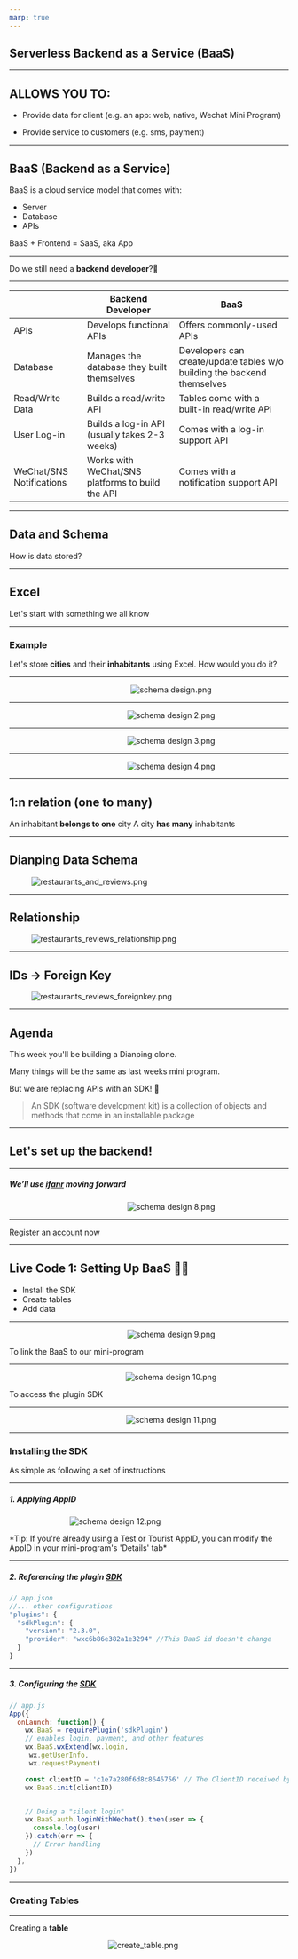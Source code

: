 ```yaml
---
marp: true
---
```


## Serverless Backend as a Service (BaaS)

---

## ALLOWS YOU TO:

- Provide data for client (e.g. an app: web, native, Wechat Mini Program)

- Provide service to customers (e.g. sms, payment)

---

## BaaS (Backend as a Service)
BaaS is a cloud service model that comes with:
- Server
- Database
- APIs

BaaS + Frontend = SaaS, aka App

---

Do we still need a **backend developer**?🤔

---

|              | Backend Developer   | BaaS  |
| -----------  | ------------------|-------|
| APIs | Develops functional APIs | Offers commonly-used APIs
| Database | Manages the database they built themselves | Developers can create/update tables w/o building the backend themselves 
| Read/Write Data | Builds a read/write API | Tables come with a built-in read/write API
| User Log-in | Builds a log-in API (usually takes 2-3 weeks) | Comes with a log-in support API
| WeChat/SNS Notifications | Works with WeChat/SNS platforms to build the API | Comes with a notification support API

---

## Data and Schema

How is data stored?

---

## Excel

Let's start with something we all know

---

### Example

Let's store **cities** and their **inhabitants** using Excel. How would you do it?

---

<figure style="width: 100%">
  <p align="center">
  <img alt="schema design.png" src="https://wagon-rc3.s3.eu-west-1.amazonaws.com/vUds1zyMNsPFkZXfAn5MNipu" />
    </p>
</figure>

---

<figure style="width: 100%">
  <p align="center">
  <img alt="schema design 2.png" src="https://wagon-rc3.s3.eu-west-1.amazonaws.com/QVPujfWu3W5WszvHGu99KCdY" />
    </p>
</figure>

---

<figure style="width: 100%">
  <p align="center">
  <img alt="schema design 3.png" src="https://wagon-rc3.s3.eu-west-1.amazonaws.com/UeMspWpbUowxhLgffSJTknLD" />
    </p>
</figure>

---

<figure style="width: 100%">
  <p align="center">
  <img alt="schema design 4.png" src="https://wagon-rc3.s3.eu-west-1.amazonaws.com/AM8LLbAeBKJMqacoEMAK8nZ7" />
    </p>
</figure>

---

## 1:n relation (one to many)

An inhabitant **belongs to one** city
A city **has many** inhabitants

---

## Dianping Data Schema
<figure style="width: 100%">
  <img alt="restaurants_and_reviews.png" src="https://wagon-rc3.s3.eu-west-1.amazonaws.com/KMQQmauLVyMkMR3JauEyiEcn" />
</figure>

---

## Relationship
<figure style="width: 100%">
  <img alt="restaurants_reviews_relationship.png" src="https://wagon-rc3.s3.eu-west-1.amazonaws.com/jQdvVrExNzzThNqWDaE2fqFZ" />
</figure>

---

## IDs → Foreign Key
<figure style="width: 100%">
  <img alt="restaurants_reviews_foreignkey.png" src="https://wagon-rc3.s3.eu-west-1.amazonaws.com/sfNAxdA2BV4XzktDgEaVUdVU" />
</figure>

--- 

## Agenda

This week you'll be building a Dianping clone.

Many things will be the same as last weeks mini program. 

But we are replacing APIs with an SDK! 🤩

> An SDK (software development kit) is a collection of objects and methods that come in an installable package

---

## Let's set up the backend!

---

##### We’ll use [**ifanr**](https://cloud.minapp.com) moving forward
<figure style="width: 100%">
  <p align="center">
  <img alt="schema design 8.png" src="https://wagon-rc3.s3.eu-west-1.amazonaws.com/26ENN18H4ZBREJpQfta6a8ty" />
    </p>
</figure>

---

Register an [account](https://cloud.minapp.com) now

---

## Live Code 1: Setting Up BaaS 👩‍💻
- Install the SDK
- Create tables
- Add data

---

<figure style="width: 100%">
  <p align="center">
  <img alt="schema design 9.png" src="https://wagon-rc3.s3.eu-west-1.amazonaws.com/K91SM1s46vdHYR7mFGBnJR75" />
    </p>
</figure>

To link the BaaS to our mini-program

---

<figure style="width: 100%">
  <p align="center">
  <img alt="schema design 10.png" src="https://wagon-rc3.s3.eu-west-1.amazonaws.com/E9Q4pDuwijrMvBKA9XLMdJtc" />
    </p>
</figure>

To access the plugin SDK

---

<figure style="width: 100%">
  <p align="center">
  <img alt="schema design 11.png" src="https://wagon-rc3.s3.eu-west-1.amazonaws.com/ZxkzwVdDFZZkAvFRu3sPJLp6" />
    </p>
</figure>

---

### Installing the SDK

As simple as following a set of instructions

---

##### 1. Applying AppID
<figure style="width: 60%">
  <p align="center">
  <img alt="schema design 12.png" src="https://wagon-rc3.s3.eu-west-1.amazonaws.com/E2TXKDpL54tao5rYCJC69ECB" />
    </p>
</figure>
*Tip: If you're already using a Test or Tourist AppID, you can modify the AppID in your mini-program's 'Details' tab*

---

##### 2. Referencing the plugin [SDK](https://doc.minapp.com/js-sdk/wechat/)

```js
// app.json
//... other configurations
"plugins": {
  "sdkPlugin": {
    "version": "2.3.0",
    "provider": "wxc6b86e382a1e3294" //This BaaS id doesn't change
  }
}
```
---

##### 3. Configuring the [SDK](https://doc.minapp.com/js-sdk/wechat/)

```js
// app.js
App({
  onLaunch: function() {
    wx.BaaS = requirePlugin('sdkPlugin')
    // enables login, payment, and other features
    wx.BaaS.wxExtend(wx.login,
     wx.getUserInfo,
     wx.requestPayment)

    const clientID = 'c1e7a280f6d8c8646756' // The ClientID received by the backend
    wx.BaaS.init(clientID)


    // Doing a "silent login"
    wx.BaaS.auth.loginWithWechat().then(user => {
      console.log(user)
    }).catch(err => {
      // Error handling
    })
  },
})
```

---

### Creating Tables

---

Creating a **table**
<figure style="height: 100%; width: 80%;">
<p align="center">
  <img alt="create_table.png" src="https://wagon-rc3.s3.eu-west-1.amazonaws.com/3onLykBNd2BQKprGc5bmHeB4" />
  </p>
</figure>

---

Adding fields or **columns** to a table while setting their **data type** and **properties*
<figure style="height: 100%; width: 80%;">
<p align="center">
  <img alt="add_column.png" src="https://wagon-rc3.s3.eu-west-1.amazonaws.com/avqSViS6urzLqEdN33nPgyvv" />
  </p>
</figure>

---

Adding a  **foreign key** (called **pointer** in minapp) field to the **child table**
*e.g. A restaurant can have multiple reviews
<figure style="height: 100%; width: 80%;">
<p align="center">
  <img alt="add_pointer.png" src="https://wagon-rc3.s3.eu-west-1.amazonaws.com/QyxFkmm3ovcMynuyULNriwiB" />
  </p>
</figure>

---

### Adding Data

---

Adding **rows**

<figure style="width: 70%; height: 100%;">
  <p align="center">
  <img alt="add_record.png" src="https://wagon-rc3.s3.eu-west-1.amazonaws.com/WTpZSc7K4YdiLEXXPQTLqVuA" />
    </p>
</figure>

---

Adding data to a **child row**
<figure style="width: 100%">
  <p align="center">
  <img alt="schema design 17.png" src="https://wagon-rc3.s3.eu-west-1.amazonaws.com/EEficEBkbE3FtYGEekY32dem" />
    </p>
</figure>

---

Your turn!
### EXERCISE 1: CREATE THE BACKEND 💪

---

## Applying the backend!

---

## Reading Data
Implementing the **Read** feature of CRUD with the BaaS **SDK** instead of an API

---

## Live Code 2: Read (all) 👩‍💻

---

With the `find` function in the [SDK](https://doc.minapp.com/js-sdk/schema/query.html), fetching data is just these few lines:

```js
// index.js, in onLoad function
let tableName = 'restaurants'

let Restaurant = new wx.BaaS.TableObject(tableName)

Restaurant.find().then(dosomething)
```

`dosomething` should be replaced by the function that handles the **request response**

---

Your turn!
### EXERCISE 2: READ ALL RESTAURANTS 💪

---

## Live Code 3: Read (one) 👩‍💻

---

Use the `get` function in the [SDK](https://doc.minapp.com/js-sdk/schema/get-record-detail.html)

```js
// show.js, in onLoad function
onLoad: function (options) {

  let tableName = 'restaurants'

  let Restaurant = new wx.BaaS.TableObject(tableName)

  let recordID = options.id // e.g. '59897882ff650c0477f00485'

  Restaurant.get(recordID).then(dosomething)
},
```

---

Your turn!
### EXERCISE 3: READ ONE RESTAURANT 💪

---

Not challenging enough?

---

## Live Code 4: Read (all for one) 👩‍💻

---

Define the **child table**

```js
// show.js, in onLoad function
let tableName = 'reviews'
let Review = new wx.BaaS.TableObject(tableName)
```

How do we get specific data? This brings us to **queries** 

---

### Querying

What is a query? Think of it as a search function in your table

You can search text, numbers, booleans... any type with exact matching or operations like >, <=, != ...

Chances are you've been using that without knowing. Anytime you use a search bar! You are querying ;-)

---

Define a `query`


```js
//... Define Review in onLoad function as above

// Instantiate the query object
let query = new wx.BaaS.Query()

// Get the restaurant you retrieved earlier from page's data
let restaurant = this.data.restaurant

// Set conditions to a query...
query.compare('restaurant_id', "=", restaurant.id)

// Run the query
Review.setQuery(query).find().then(dosomething)

```
Lots of queries are possible, including [chaining](https://doc.minapp.com/js-sdk/schema/query.html) them!

---

Your turn!
### EXERCISE 4: READ REVIEWS FOR ONE RESTAURANT 💪

---

## Happy 1st day of BaaS!